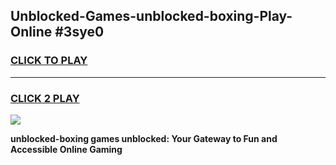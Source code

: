 
## Unblocked-Games-unblocked-boxing-Play-Online #3sye0
<h3>
<a href="https://news.freeplayer.one?title=unblocked-boxing&ref=3">CLICK TO PLAY</a></h3>
<hr>

<h3>
<a href="https://news.freeplayer.one?title=unblocked-boxing&ref=3">CLICK 2 PLAY</a>
  
</h3>

<a href="https://news.freeplayer.one?title=unblocked-boxing&ref=3"><img src="https://clearcache.store/games.png"></a>


**unblocked-boxing games unblocked: Your Gateway to Fun and Accessible Online Gaming**
